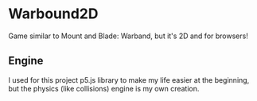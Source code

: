 # Warbound2D
Game similar to Mount and Blade: Warband, but it's 2D and for browsers!

## Engine
I used for this project p5.js library to make my life easier at the beginning, but the physics (like collisions) engine is my own creation.
